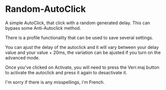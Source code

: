 # Random-AutoClick
A simple AutoClick, that click with a random generated delay. This can bypass some Anti-Autoclick method.

There is a profile functionality that can be used to save several settings.

You can ajust the delay of the autoclick and it will vary between your delay value and your value + 20ms, the variation can be ajusted if you turn on the advanced mode.

Once you've clicked on Activate, you will need to press the Verr.maj button to activate the autoclick and press it again to desactivate it.


I'm sorry if there is any misspellings, i'm French.

